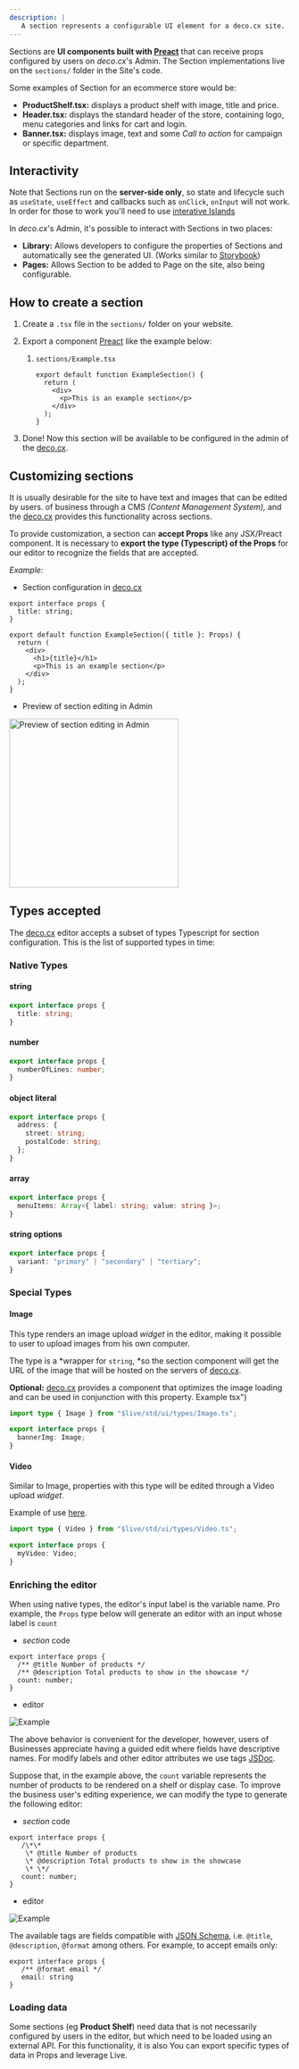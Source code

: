 ```yaml
---
description: |
   A section represents a configurable UI element for a deco.cx site.
---
```


Sections are **UI components built with [Preact](https://preactjs.com/)** that
can receive props configured by users on _deco.cx_'s Admin. The Section
implementations live on the `sections/` folder in the Site's code.

Some examples of Section for an ecommerce store would be:

- **ProductShelf.tsx:** displays a product shelf with image, title and price.
- **Header.tsx:** displays the standard header of the store, containing logo,
  menu categories and links for cart and login.
- **Banner.tsx:** displays image, text and some _Call to action_ for campaign or
  specific department.

## Interactivity

Note that Sections run on the **server-side only**, so state and lifecycle such
as `useState`, `useEffect` and callbacks such as `onClick`, `onInput` will not
work. In order for those to work you'll need to use
[interative Islands](https://fresh.deno.dev/docs/concepts/islands)

In _deco.cx_'s Admin, it's possible to interact with Sections in two places:

- **Library:** Allows developers to configure the properties of Sections and
  automatically see the generated UI. (Works similar to
  [Storybook](https://storybook.js.org/))
- **Pages:** Allows Section to be added to Page on the site, also being
  configurable.

<!-- TODO: Move this to recipe -->

## How to create a section

1. Create a `.tsx` file in the `sections/` folder on your website.

2. Export a component [Preact](https://preactjs.com/) like the example below:

   1. `sections/Example.tsx`

      ```tsx
      export default function ExampleSection() {
        return (
          <div>
            <p>This is an example section</p>
          </div>
        );
      }
      ```

3. Done! Now this section will be available to be configured in the admin of the
   [deco.cx](deco.cx "deco.cx").

## Customizing sections

It is usually desirable for the site to have text and images that can be edited
by users. of business through a CMS _(Content Management System),_ and the
[deco.cx](deco.cx "deco.cx") provides this functionality across sections.

To provide customization, a section can **accept Props** like any JSX/Preact
component. It is necessary to **export the type (Typescript) of the Props** for
our editor to recognize the fields that are accepted.

_Example:_

- Section configuration in [deco.cx](deco.cx "deco.cx")

```tsx
export interface props {
  title: string;
}

export default function ExampleSection({ title }: Props) {
  return (
    <div>
      <h1>{title}</h1>
      <p>This is an example section</p>
    </div>
  );
}
```

- Preview of section editing in Admin

<img width="303" alt="Preview of section editing in Admin" src="https://user-images.githubusercontent.com/18706156/219485206-732b566b-0f8f-43ce-a512-fa8252e99642.png">

## Types accepted

The [deco.cx](deco.cx "deco.cx") editor accepts a subset of types Typescript for
section configuration. This is the list of supported types in time:

### Native Types

#### string

```ts
export interface props {
  title: string;
}
```

#### number

```ts
export interface props {
  numberOfLines: number;
}
```

#### object literal

```ts
export interface props {
  address: {
    street: string;
    postalCode: string;
  };
}
```

#### array

```ts
export interface props {
  menuItems: Array<{ label: string; value: string }>;
}
```

#### string options

```ts
export interface props {
  variant: "primary" | "secondary" | "tertiary";
}
```

### Special Types

#### Image

This type renders an image upload _widget_ in the editor, making it possible to
user to upload images from his own computer.

The type is a *wrapper for `string`, *so the section component will get the URL
of the image that will be hosted on the servers of [deco.cx](deco.cx "deco.cx").

**Optional:** [deco.cx](http://deco.cx) provides a component that optimizes the
image loading and can be used in conjunction with this property. Example tsx")

```ts
import type { Image } from "$live/std/ui/types/Image.ts";

export interface props {
  bannerImg: Image;
}
```

#### Video

Similar to Image, properties with this type will be edited through a Video
upload _widget_.

Example of use
[here](https://github.com/deco-sites/fashion/blob/e15a0320fe9e0b7503eb4723f7c230b23886c2b5/sections/VideoCarousel.tsx#L3 "https://github.com/deco-sites/fashion/blob/e15a0320fe9e0b7503eb4230b2csection/ VideoCarousel.tsx#L3").

```ts
import type { Video } from "$live/std/ui/types/Video.ts";

export interface props {
  myVideo: Video;
}
```

### Enriching the editor

When using native types, the editor's input label is the variable name. Pro
example, the `Props` type below will generate an editor with an input whose
label is `count`

- _section_ code

```tsx
export interface props {
  /** @title Number of products */
  /** @description Total products to show in the showcase */
  count: number;
}
```

- editor

![Example](https://deco.fibery.io/api/files/73302d29-bdee-471c-ab2d-75f78ddedb58?is-public=1#align=%3Aalignment%2Fblock-center&width=348&height=102)

The above behavior is convenient for the developer, however, users of Businesses
appreciate having a guided edit where fields have descriptive names. For modify
labels and other editor attributes we use tags
[JSDoc](https://jsdoc.app/ "https://jsdoc.app/").

Suppose that, in the example above, the `count` variable represents the number
of products to be rendered on a shelf or display case. To improve the business
user's editing experience, we can modify the type to generate the following
editor:

- _section_ code

```tsx
export interface props {
   /\*\*
    \* @title Number of products
    \* @description Total products to show in the showcase
    \* \*/
   count: number;
}
```

- editor

![Example](https://deco.fibery.io/api/files/62cc889a-9460-4899-8d35-44f6a6608400?is-public=1#align=%3Aalignment%2Fblock-center&width=350&height=135)

The available tags are fields compatible with
[JSON Schema](https://json-schema.org/ "https://json-schema.org/"), i.e.
`@title`, `@description`, `@format` among others. For example, to accept emails
only:

```
export interface props {
   /** @format email */
   email: string
}
```

### Loading data

Some sections (eg **Product Shelf**) need data that is not necessarily
configured by users in the editor, but which need to be loaded using an external
API. For this functionality, it is also You can export specific types of data in
Props and leverage Live.

<!-- Read [[Documentation deco/Guides: Loading data into Live]] for more details on how to use this functionality. -->

